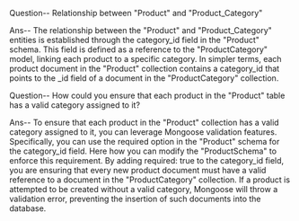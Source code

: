 Question--
Relationship between "Product" and "Product_Category"

Ans--
The relationship between the "Product" and "Product_Category" entities is established through the category_id field in the "Product" schema. This field is defined as a reference to the "ProductCategory" model, linking each product to a specific category. In simpler terms, each product document in the "Product" collection contains a category_id that points to the  _id field of a document in the "ProductCategory" collection.





Question--
How could you ensure that each product in the "Product" table has a valid category assigned to it?

Ans--
To ensure that each product in the "Product" collection has a valid category assigned to it, you can leverage Mongoose validation features. Specifically, you can use the required option in the "Product" schema for the category_id field. Here how you can modify the "ProductSchema" to enforce this requirement. By adding required: true to the category_id field, you are ensuring that every new product document must have a valid reference to a document in the "ProductCategory" collection. If a product is attempted to be created without a valid category, Mongoose will throw a validation error, preventing the insertion of such documents into the database.


